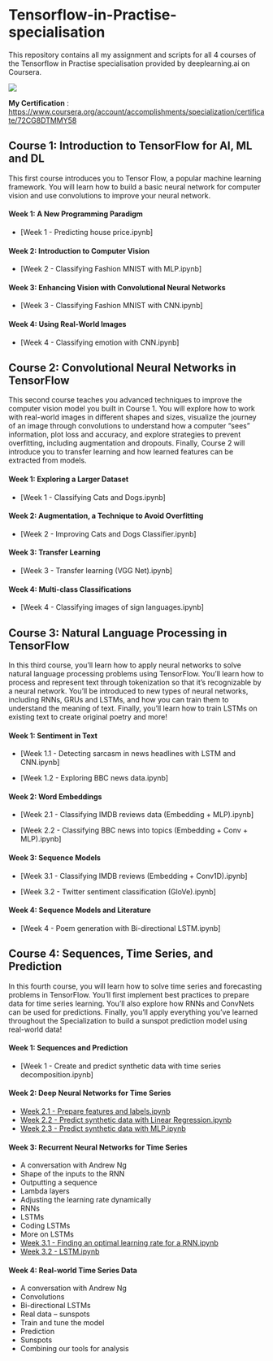 # Tensorflow-in-Practise-specialisation

This repository contains all my assignment and scripts for all 4 courses of the Tensorflow in Practise specialisation provided by deeplearning.ai on Coursera.

![](https://d2wvfoqc9gyqzf.cloudfront.net/content/uploads/2019/06/Website-TFSDesktopBanner.png)

**My Certification** : https://www.coursera.org/account/accomplishments/specialization/certificate/72CG8DTMMY58

## Course 1: Introduction to TensorFlow for AI, ML and DL

This first course introduces you to Tensor Flow, a popular machine learning framework. You will learn how to build a basic neural network for computer vision and use convolutions to improve your neural network.

#### Week 1: A New Programming Paradigm

- [Week 1 - Predicting house price.ipynb]

#### Week 2: Introduction to Computer Vision

- [Week 2 - Classifying Fashion MNIST with MLP.ipynb]

#### Week 3: Enhancing Vision with Convolutional Neural Networks

- [Week 3 - Classifying Fashion MNIST with CNN.ipynb]

#### Week 4: Using Real-World Images

- [Week 4 - Classifying emotion with CNN.ipynb]

## Course 2: Convolutional Neural Networks in TensorFlow

This second course teaches you advanced techniques to improve the computer vision model you built in Course 1. You will explore how to work with real-world images in different shapes and sizes, visualize the journey of an image through convolutions to understand how a computer “sees” information, plot loss and accuracy, and explore strategies to prevent overfitting, including augmentation and dropouts. Finally, Course 2 will introduce you to transfer learning and how learned features can be extracted from models.

#### Week 1: Exploring a Larger Dataset

- [Week 1 - Classifying Cats and Dogs.ipynb]

#### Week 2: Augmentation, a Technique to Avoid Overfitting

- [Week 2 - Improving Cats and Dogs Classifier.ipynb]

#### Week 3: Transfer Learning

- [Week 3 - Transfer learning (VGG Net).ipynb]

#### Week 4: Multi-class Classifications

- [Week 4 - Classifying images of sign languages.ipynb]

## Course 3: Natural Language Processing in TensorFlow

In this third course, you’ll learn how to apply neural networks to solve natural language processing problems using TensorFlow. You’ll learn how to process and represent text through tokenization so that it’s recognizable by a neural network. You’ll be introduced to new types of neural networks, including RNNs, GRUs and LSTMs, and how you can train them to understand the meaning of text. Finally, you’ll learn how to train LSTMs on existing text to create original poetry and more!

#### Week 1: Sentiment in Text

- [Week 1.1 - Detecting sarcasm in news headlines with LSTM and CNN.ipynb]

- [Week 1.2 - Exploring BBC news data.ipynb]

#### Week 2: Word Embeddings

- [Week 2.1 - Classifying IMDB reviews data (Embedding + MLP).ipynb]

- [Week 2.2 - Classifying BBC news into topics (Embedding + Conv + MLP).ipynb]

#### Week 3: Sequence Models

- [Week 3.1 - Classifying IMDB reviews (Embedding + Conv1D).ipynb]

- [Week 3.2 - Twitter sentiment classification (GloVe).ipynb]

#### Week 4: Sequence Models and Literature

- [Week 4 - Poem generation with Bi-directional LSTM.ipynb]

## Course 4: Sequences, Time Series, and Prediction

In this fourth course, you will learn how to solve time series and forecasting problems in TensorFlow. You’ll first implement best practices to prepare data for time series learning. You’ll also explore how RNNs and ConvNets can be used for predictions. Finally, you’ll apply everything you’ve learned throughout the Specialization to build a sunspot prediction model using real-world data!

#### Week 1: Sequences and Prediction

- [Week 1 - Create and predict synthetic data with time series decomposition.ipynb]

#### Week 2: Deep Neural Networks for Time Series

- [Week 2.1 - Prepare features and labels.ipynb](https://github.com/ashishpatel26/Tensorflow-in-practise-Specialization/blob/master/4.%20Sequences%20and%20Prediction/Week%202.1%20-%20Prepare%20features%20and%20labels.ipynb)
- [Week 2.2 - Predict synthetic data with Linear Regression.ipynb](https://github.com/ashishpatel26/Tensorflow-in-practise-Specialization/blob/master/4.%20Sequences%20and%20Prediction/Week%202.2%20-%20Predict%20synthetic%20data%20with%20Linear%20Regression.ipynb)
- [Week 2.3 - Predict synthetic data with MLP.ipynb](https://github.com/ashishpatel26/Tensorflow-in-practise-Specialization/blob/master/4.%20Sequences%20and%20Prediction/Week%202.3%20-%20Predict%20synthetic%20data%20with%20MLP.ipynb)

#### Week 3: Recurrent Neural Networks for Time Series

- A conversation with Andrew Ng
- Shape of the inputs to the RNN
- Outputting a sequence
- Lambda layers
- Adjusting the learning rate dynamically
- RNNs
- LSTMs
- Coding LSTMs
- More on LSTMs
- [Week 3.1 - Finding an optimal learning rate for a RNN.ipynb](https://github.com/ashishpatel26/Tensorflow-in-practise-Specialization/blob/master/4.%20Sequences%20and%20Prediction/Week%203.1%20-%20Finding%20an%20optimal%20learning%20rate%20for%20a%20RNN.ipynb)
- [Week 3.2 - LSTM.ipynb](https://github.com/ashishpatel26/Tensorflow-in-practise-Specialization/blob/master/4.%20Sequences%20and%20Prediction/Week%203.2%20-%20LSTM.ipynb)

#### Week 4: Real-world Time Series Data

- A conversation with Andrew Ng
- Convolutions
- Bi-directional LSTMs
- Real data – sunspots
- Train and tune the model
- Prediction
- Sunspots
- Combining our tools for analysis
